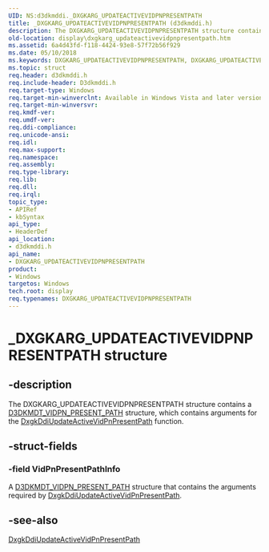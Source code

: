 ```yaml
---
UID: NS:d3dkmddi._DXGKARG_UPDATEACTIVEVIDPNPRESENTPATH
title: _DXGKARG_UPDATEACTIVEVIDPNPRESENTPATH (d3dkmddi.h)
description: The DXGKARG_UPDATEACTIVEVIDPNPRESENTPATH structure contains a D3DKMDT_VIDPN_PRESENT_PATH structure, which contains arguments for the DxgkDdiUpdateActiveVidPnPresentPath function.
old-location: display\dxgkarg_updateactivevidpnpresentpath.htm
ms.assetid: 6a4d43fd-f118-4424-93e8-57f72b56f929
ms.date: 05/10/2018
ms.keywords: DXGKARG_UPDATEACTIVEVIDPNPRESENTPATH, DXGKARG_UPDATEACTIVEVIDPNPRESENTPATH structure [Display Devices], DmStructs_b8d80ff5-189d-4bd2-8b3f-f5ebeadee78f.xml, _DXGKARG_UPDATEACTIVEVIDPNPRESENTPATH, d3dkmddi/DXGKARG_UPDATEACTIVEVIDPNPRESENTPATH, display.dxgkarg_updateactivevidpnpresentpath
ms.topic: struct
req.header: d3dkmddi.h
req.include-header: D3dkmddi.h
req.target-type: Windows
req.target-min-winverclnt: Available in Windows Vista and later versions of the Windows operating systems.
req.target-min-winversvr: 
req.kmdf-ver: 
req.umdf-ver: 
req.ddi-compliance: 
req.unicode-ansi: 
req.idl: 
req.max-support: 
req.namespace: 
req.assembly: 
req.type-library: 
req.lib: 
req.dll: 
req.irql: 
topic_type:
- APIRef
- kbSyntax
api_type:
- HeaderDef
api_location:
- d3dkmddi.h
api_name:
- DXGKARG_UPDATEACTIVEVIDPNPRESENTPATH
product:
- Windows
targetos: Windows
tech.root: display
req.typenames: DXGKARG_UPDATEACTIVEVIDPNPRESENTPATH
---
```


# _DXGKARG_UPDATEACTIVEVIDPNPRESENTPATH structure


## -description


The DXGKARG_UPDATEACTIVEVIDPNPRESENTPATH structure contains a <a href="https://docs.microsoft.com/windows-hardware/drivers/ddi/content/d3dkmdt/ns-d3dkmdt-_d3dkmdt_vidpn_present_path">D3DKMDT_VIDPN_PRESENT_PATH</a> structure, which contains arguments for the <a href="https://docs.microsoft.com/windows-hardware/drivers/ddi/content/d3dkmddi/nc-d3dkmddi-dxgkddi_updateactivevidpnpresentpath">DxgkDdiUpdateActiveVidPnPresentPath</a> function.


## -struct-fields




### -field VidPnPresentPathInfo

A <a href="https://docs.microsoft.com/windows-hardware/drivers/ddi/content/d3dkmdt/ns-d3dkmdt-_d3dkmdt_vidpn_present_path">D3DKMDT_VIDPN_PRESENT_PATH</a> structure that contains the arguments required by <a href="https://docs.microsoft.com/windows-hardware/drivers/ddi/content/d3dkmddi/nc-d3dkmddi-dxgkddi_updateactivevidpnpresentpath">DxgkDdiUpdateActiveVidPnPresentPath</a>.


## -see-also




<a href="https://docs.microsoft.com/windows-hardware/drivers/ddi/content/d3dkmddi/nc-d3dkmddi-dxgkddi_updateactivevidpnpresentpath">DxgkDdiUpdateActiveVidPnPresentPath</a>
 

 

